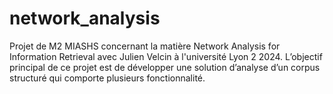# network_analysis
Projet de M2 MIASHS concernant la matière Network Analysis for Information Retrieval avec Julien Velcin à l'université Lyon 2 2024. L’objectif principal de ce projet est de développer une solution d’analyse d’un corpus structuré qui comporte plusieurs fonctionnalité.
